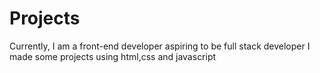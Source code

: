 # Projects
Currently, I am a front-end developer aspiring to be full stack developer
I made some projects using html,css and javascript
